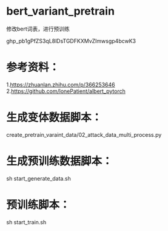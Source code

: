 # bert_variant_pretrain
修改bert词表，进行预训练

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

# 参考资料：
1.https://zhuanlan.zhihu.com/p/366253646
2.https://github.com/lonePatient/albert_pytorch


# 生成变体数据脚本：
create_pretrain_varaint_data/02_attack_data_multi_process.py

# 生成预训练数据脚本：
sh start_generate_data.sh

# 预训练脚本：
sh start_train.sh
